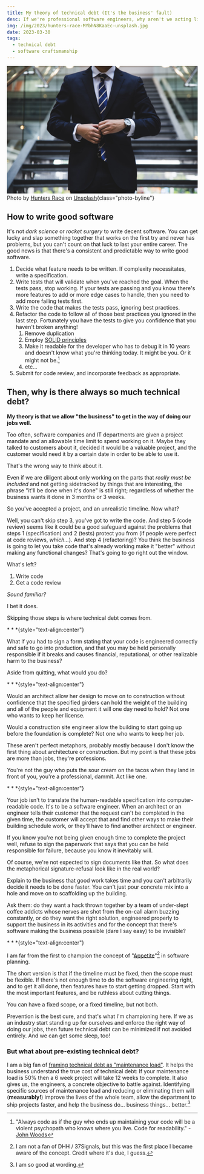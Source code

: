 ```yaml
---
title: My theory of technical debt (It's the business' fault)
desc: If we're professional software engineers, why aren't we acting like professionals?
img: /img/2023/hunters-race-MYbhN8KaaEc-unsplash.jpg
date: 2023-03-30
tags:
  - technical debt
  - software craftsmanship
---
```


![An old fashioned metal key](/img/2023/hunters-race-MYbhN8KaaEc-unsplash.jpg)
Photo by <a href="https://unsplash.com/@huntersrace?utm_source=unsplash&utm_medium=referral&utm_content=creditCopyText">Hunters Race</a> on <a href="https://unsplash.com/photos/MYbhN8KaaEc?utm_source=unsplash&utm_medium=referral&utm_content=creditCopyText">Unsplash</a>{class="photo-byline"}

## How to write good software

It's not _dark science_ or _rocket surgery_ to write decent software. You can get lucky and slap something together that works on the first try and never has problems, but you can't count on that luck to last your entire career. The good news is that there's a consistent and predictable way to write good software.

1. Decide what feature needs to be written. If complexity necessitates, write a specification.
2. Write tests that will validate when you've reached the goal. When the tests pass, stop working. If your tests are passing and you know there's more features to add or more edge cases to handle, then you need to add more failing tests first.
3. Write the code that makes the tests pass, ignoring best practices.
4. Refactor the code to follow all of those best practices you ignored in the last step. Fortunately you have the tests to give you confidence that you haven't broken anything!
   1. Remove duplication
   1. Employ [SOLID principles](https://en.wikipedia.org/wiki/SOLID)
   1. Make it readable for the developer who has to debug it in 10 years and doesn't know what you're thinking today. It might be you. Or it might not be.[^1]
   1. etc...
5. Submit for code review, and incorporate feedback as appropriate.

[^1]: "Always code as if the guy who ends up maintaining your code will be a violent psychopath who knows where you live. Code for readability." - [John Woods](https://stackoverflow.com/a/878436/751)

## Then, why is there always so much technical debt?

**My theory is that we allow "the business" to get in the way of doing our jobs well.**

Too often, software companies and IT departments are given a project mandate and an allowable time limit to spend working on it. Maybe they talked to customers about it, decided it would be a valuable project, and the customer would need it by a certain date in order to be able to use it.

That's the wrong way to think about it.

Even if we are diligent about only working on the parts that _really must be included_ and not getting sidetracked by things that are interesting, the phrase "it'll be done when it's done" is still right; regardless of whether the business wants it done in 3 months or 3 weeks.

So you've accepted a project, and an unrealistic timeline. Now what?

Well, you can't skip step 3, you've got to write the code. And step 5 (code review) seems like it could be a good safeguard against the problems that steps 1 (specification) and 2 (tests) protect you from (if people were perfect at code reviews, _which..._). And step 4 (refactoring)? You think the business is going to let you take code that's already working make it "better" without making any functional changes? That's going to go right out the window.

What's left?

1. Write code
2. Get a code review

_Sound familiar?_

I bet it does.

Skipping those steps is where technical debt comes from.

\* \* \*{style="text-align:center"}

What if you had to sign a form stating that your code is engineered correctly and safe to go into production, and that you may be held personally responsible if it breaks and causes financial, reputational, or other realizable harm to the business?

Aside from quitting, what would you do?

\* \* \*{style="text-align:center"}

Would an architect allow her design to move on to construction without confidence that the specified girders can hold the weight of the building and all of the people and equipment it will one day need to hold? Not one who wants to keep her license.

Would a construction site engineer allow the building to start going up before the foundation is complete? Not one who wants to keep her job.

These aren't perfect metaphors, probably mostly because I don't know the first thing about architecture or construction. But my point is that these jobs are more than jobs, they're professions.

You're not the guy who puts the sour cream on the tacos when they land in front of you, you're a professional, dammit. Act like one.

\* \* \*{style="text-align:center"}

Your job isn't to translate the human-readable specification into computer-readable code. It's to be a software engineer. When an architect or an engineer tells their customer that the request can't be completed in the given time, the customer will accept that and find other ways to make their building schedule work, or they'll have to find another architect or engineer.

If you know you're not being given enough time to complete the project well, refuse to sign the paperwork that says that you can be held responsible for failure, because you know it inevitably will.

Of course, we're not expected to sign documents like that. So what does the metaphorical signature-refusal look like in the real world?

Explain to the business that good work takes time and you can't arbitrarily decide it needs to be done faster. You can't just pour concrete mix into a hole and move on to scaffolding up the building.

Ask them: do they want a hack thrown together by a team of under-slept coffee addicts whose nerves are shot from the on-call alarm buzzing constantly, or do they want the right solution, engineered properly to support the business in its activities and for the concept that there's software making the business possible (dare I say easy) to be invisible?

\* \* \*{style="text-align:center"}

I am far from the first to champion the concept of "[Appetite](https://37signals.com/seven-shipping-principles#appetite)"[^2] in software planning.

[^2]: I am not a fan of DHH / 37Signals, but this was the first place I became aware of the concept. Credit where it's due, I guess.

The short version is that if the timeline must be fixed, then the scope must be flexible. If there's not enough time to do the software engineering right, and to get it all done, then features have to start getting dropped. Start with the most important features, and be ruthless about cutting things.

You can have a fixed scope, or a fixed timeline, but not both.

Prevention is the best cure, and that's what I'm championing here. If we as an industry start standing up for ourselves and enforce the right way of doing our jobs, then future technical debt can be minimized if not avoided entirely. And we can get some sleep, too!

### But what about pre-existing technical debt?

I am a big fan of [framing technical debt as "maintenance load"](https://stackoverflow.blog/2023/02/27/stop-saying-technical-debt/). It helps the business understand the true cost of technical debt: If your maintenance load is 50% then a 6 week project will take 12 weeks to complete. It also gives us, the engineers, a concrete objective to battle against. Identifying specific sources of maintenance load and reducing or eliminating them will (**measurably!**) improve the lives of the whole team, allow the department to ship projects faster, and help the business do... business things... better.[^3]

[^3]: I am so good at wording.
